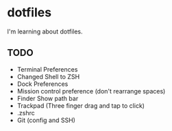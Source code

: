 # dotfiles

I'm learning about dotfiles.


## TODO
- Terminal Preferences
- Changed Shell to ZSH
- Dock Preferences
- Mission control preference (don't rearrange spaces)
- Finder Show path bar
- Trackpad (Three finger drag and tap to click)
- .zshrc
- Git (config and SSH)
